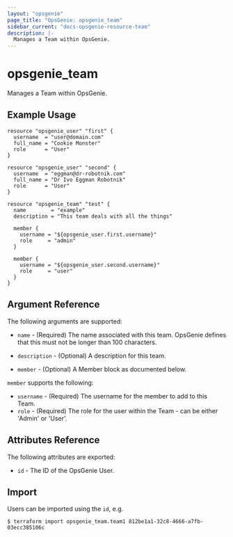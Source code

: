 ```yaml
---
layout: "opsgenie"
page_title: "OpsGenie: opsgenie_team"
sidebar_current: "docs-opsgenie-resource-team"
description: |-
  Manages a Team within OpsGenie.
---
```


# opsgenie\_team

Manages a Team within OpsGenie.

## Example Usage

```hcl
resource "opsgenie_user" "first" {
  username  = "user@domain.com"
  full_name = "Cookie Monster"
  role      = "User"
}

resource "opsgenie_user" "second" {
  username  = "eggman@dr-robotnik.com"
  full_name = "Dr Ivo Eggman Robotnik"
  role      = "User"
}

resource "opsgenie_team" "test" {
  name        = "example"
  description = "This team deals with all the things"

  member {
    username = "${opsgenie_user.first.username}"
    role     = "admin"
  }

  member {
    username = "${opsgenie_user.second.username}"
    role     = "user"
  }
}
```

## Argument Reference

The following arguments are supported:

* `name` - (Required) The name associated with this team. OpsGenie defines that this must not be longer than 100 characters.

* `description` - (Optional) A description for this team.

* `member` - (Optional) A Member block as documented below.

`member` supports the following:

* `username` - (Required) The username for the member to add to this Team.
* `role` - (Required) The role for the user within the Team - can be either 'Admin' or 'User'.

## Attributes Reference

The following attributes are exported:

* `id` - The ID of the OpsGenie User.

## Import

Users can be imported using the `id`, e.g.

```
$ terraform import opsgenie_team.team1 812be1a1-32c8-4666-a7fb-03ecc385106c
```
